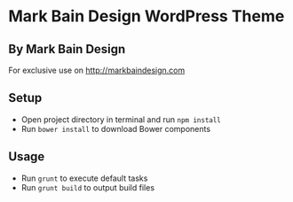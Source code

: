 Mark Bain Design WordPress Theme
===


By Mark Bain Design
---

For exclusive use on http://markbaindesign.com

Setup
---
* Open project directory in terminal and run `npm install`
* Run `bower install` to download Bower components

Usage
---
* Run `grunt` to execute default tasks
* Run `grunt build` to output build files
